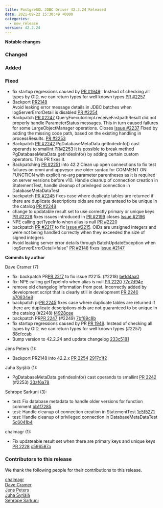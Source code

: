 ```yaml
---
title: PostgreSQL JDBC Driver 42.2.24 Released
date: 2021-09-22 15:30:49 +0000
categories:
  - new_release
version: 42.2.24
---
```

**Notable changes**

### Changed

### Added

### Fixed
- fix startup regressions caused by [PR #1949](https://github.com/pgjdbc/pgjdbc/pull/1949) . Instead of checking all types by OID, we can return types for well known types [PR #2257](https://github.com/pgjdbc/pgjdbc/pull/2257)
- Backport [PR2148](https://github.com/pgjdbc/pgjdbc/pull/2148)  
  Avoid leaking error message details in JDBC batches when logServerErrorDetail is disabled [PR #2254](https://github.com/pgjdbc/pgjdbc/pull/2254)
- Backpatch [PR #2247](https://github.com/pgjdbc/pgjdbc/pull/2247)
  QueryExecutorImpl.receiveFastpathResult did not properly handle ParameterStatus messages.
  This in turn caused failures for some LargeObjectManager operations. Closes [Issue #2237](https://github.com/pgjdbc/pgjdbc/issues/2237)
  Fixed by adding the missing code path, based on the existing handling in processResults. [PR #2253](https://github.com/pgjdbc/pgjdbc/pull/2253)
- Backpatch [PR #2242](https://github.com/pgjdbc/pgjdbc/pull/2242) PgDatabaseMetaData.getIndexInfo() cast operands to smallint  [PR#2253](https://github.com/pgjdbc/pgjdbc/pull/2253) 
  It is possible to break method PgDatabaseMetaData.getIndexInfo() by adding certain custom operators. This PR fixes it.
- Backpatching [PR #2251](https://github.com/pgjdbc/pgjdbc/pull/2251) into 42.2 Clean up open connections to fix test failures on omni and appveyor
  use older syntax for COMMENT ON FUNCTION with explicit no-arg parameter parentheses as it is required on server versions before v10.
  Handle cleanup of connection creation in StatementTest, handle cleanup of privileged connection in DatabaseMetaDataTest
- backpatch [PR #2245](https://github.com/pgjdbc/pgjdbc/pull/2245) fixes case where duplicate tables are returned if there are duplicate descriptions oids are not guaranteed to be unique in the catalog [PR #2248](https://github.com/pgjdbc/pgjdbc/pull/2248)
- change to updatable result set to use correctly primary or unique keys [PR #2228](https://github.com/pgjdbc/pgjdbc/pull/2228) 
    fixes issues introduced in [PR #2199](https://github.com/pgjdbc/pgjdbc/pull/2199) closes [Issue #2196](https://github.com/pgjdbc/pgjdbc/issues/2196)
- NPE calling getTypeInfo when alias is null [PR #2220](https://github.com/pgjdbc/pgjdbc/pull/2220)
- backpatch [PR #2217](https://github.com/pgjdbc/pgjdbc/pull/2217) to fix [Issue #2215](https://github.com/pgjdbc/pgjdbc/issues/2215). OIDs are unsigned integers and were not being handled correctly when they exceeded the size of signed integers
- Avoid leaking server error details through BatchUpdateException when logServerErrorDetail=false" [PR #2148](https://github.com/pgjdbc/pgjdbc/pull/2148) fixes [Issue #2147](https://github.com/pgjdbc/pgjdbc/issues/2147)


<!--more-->

**Commits by author**

Dave Cramer (7):

* fix: backpatch PR[PR 2217](https://github.com/pgjdbc/pgjdbc/pull/2217) to fix issue #2215.  (#2218) [be1d4aa0](https://github.com/pgjdbc/pgjdbc/commit/be1d4aa05f818a1d64a58462413ac1291858a2b2)
* fix: NPE calling getTypeInfo when alias is null [PR 2220](https://github.com/pgjdbc/pgjdbc/pull/2220) [77c7d94e](https://github.com/pgjdbc/pgjdbc/commit/77c7d94e05003db7bece1d7baeb059272e3bcda2)
* remove old changelog information from post. Incorrectly added by development script that is clearly still in development [PR 2240](https://github.com/pgjdbc/pgjdbc/pull/2240) [a70834e8](https://github.com/pgjdbc/pgjdbc/commit/a70834e8c5c9c2c3ab7024c5c605d3a978c00272)
* backpatch pr[PR 2245](https://github.com/pgjdbc/pgjdbc/pull/2245) fixes case where duplicate tables are returned if there are duplicate descriptions oids are not guaranteed to be unique in the catalog (#2248) [f4928cee](https://github.com/pgjdbc/pgjdbc/commit/f4928cee038543202e0f09a77348f249155fec12)
* backpatch PR[PR 2247](https://github.com/pgjdbc/pgjdbc/pull/2247) (#2249) [7bf89c8b](https://github.com/pgjdbc/pgjdbc/commit/7bf89c8b2fa2218fc37f959753da2b01be09ffc2)
* fix startup regressions caused by PR [PR 1949](https://github.com/pgjdbc/pgjdbc/pull/1949). Instead of checking all types by OID, we can return types for well known types (#2257) [88cfccab](https://github.com/pgjdbc/pgjdbc/commit/88cfccab1ce41c8fb9f238d2ff09eba969c41a02)
* Bump version to 42.2.24 and update changelog [233c5181](https://github.com/pgjdbc/pgjdbc/commit/233c51810dc34d34ebb7efcd4d4b960d626b8c53)

Jens Peters (1):

* Backport PR2148 into 42.2.x [PR 2254](https://github.com/pgjdbc/pgjdbc/pull/2254) [2917c1f2](https://github.com/pgjdbc/pgjdbc/commit/2917c1f2d448f68419c89530ffc742a3d693ed1e)

Juha Syrjälä (1):

* PgDatabaseMetaData.getIndexInfo() cast operands to smallint [PR 2242](https://github.com/pgjdbc/pgjdbc/pull/2242) (#2253) [33af6a78](https://github.com/pgjdbc/pgjdbc/commit/33af6a780af0083b382d536c909a20145d5ff195)

Sehrope Sarkuni (3):

* test: Fix database metadata to handle older versions for function comment [bb1f7285](https://github.com/pgjdbc/pgjdbc/commit/bb1f7285b7884f3d8032a637b38f49f4b2faaac1)
* test: Handle cleanup of connection creation in StatementTest [1c5f5271](https://github.com/pgjdbc/pgjdbc/commit/1c5f52712a5d6757b69effdb2c5d9eb06657a871)
* test: Handle cleanup of privileged connection in DatabaseMetaDataTest [5c6041b4](https://github.com/pgjdbc/pgjdbc/commit/5c6041b49146cecee1e360a18789197827aa6adf)

chalmagr (1):

* Fix updateable result set when there are primary keys and unique keys [PR 2228](https://github.com/pgjdbc/pgjdbc/pull/2228) [c596587a](https://github.com/pgjdbc/pgjdbc/commit/c596587aa52db6573d5cf41f29f1f6b8afe29cb5)

<a name="contributors_{{ page.version }}"></a>
### Contributors to this release

We thank the following people for their contributions to this release.

[chalmagr](https://github.com/chalmagr)  
[Dave Cramer](davec@postgresintl.com)  
[Jens Peters](https://github.com/jp7677)  
[Juha Syrjälä](https://github.com/jsyrjala)  
[Sehrope Sarkuni](https://github.com/sehrope)  

